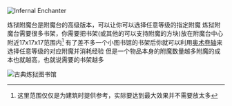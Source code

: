 ![Infernal Enchanter](block:betterwithmods:infernal_enchanter)

炼狱附魔台是附魔台的高级版本，可以让你可以选择任意等级的指定附魔
炼狱附魔台需要很多书架，你需要把书架(或其他的可以支持附魔的方块)放在附魔台中心附近17x17x17范围内[^1]
有了差不多一个小图书馆的书架后你就可以利用[奥术卷轴](../items/arcane_scrolls.md)来选择任意等级的对应附魔并消耗经验
但是一个物品本身的附魔数量越多附魔的成本也就越高，也就说需要的书架越多

![古典炼狱图书馆](betterwithmods:infernal_enchanter.png)

[^1]: 这里范围仅仅是为建筑时提供参考，实际要达到最大效果并不需要放太多
